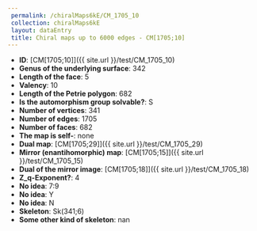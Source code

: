 ```yaml
--- 
 permalink: /chiralMaps6kE/CM_1705_10 
 collection: chiralMaps6kE
 layout: dataEntry
 title: Chiral maps up to 6000 edges - CM[1705;10]
---
```


- **ID**: [CM[1705;10]]({{ site.url }}/test/CM_1705_10)
- **Genus of the underlying surface**: 342
- **Length of the face**: 5
- **Valency**: 10
- **Length of the Petrie polygon**: 682
- **Is the automorphism group solvable?**: S
- **Number of vertices**: 341
- **Number of edges**: 1705
- **Number of faces**: 682
- **The map is self-**: none
- **Dual map**: [CM[1705;29]]({{ site.url }}/test/CM_1705_29)
- **Mirror (enantihomorphic) map**: [CM[1705;15]]({{ site.url }}/test/CM_1705_15)
- **Dual of the mirror image**: [CM[1705;18]]({{ site.url }}/test/CM_1705_18)
- **Z_q-Exponent?**: 4
- **No idea**:  7:9
- **No idea**: Y
- **No idea**: N
- **Skeleton**: Sk(341;6)
- **Some other kind of skeleton**: nan
